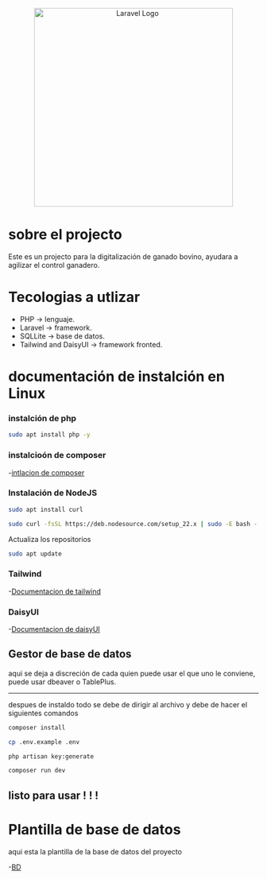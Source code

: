 <p align="center"><a href="https://laravel.com" target="_blank"><img src="https://raw.githubusercontent.com/laravel/art/master/logo-lockup/5%20SVG/2%20CMYK/1%20Full%20Color/laravel-logolockup-cmyk-red.svg" width="400" alt="Laravel Logo"></a></p>

# sobre el projecto
Este es un projecto para la digitalización de ganado bovino, ayudara a agilizar el control ganadero. 

# Tecologias a utlizar
- PHP -> lenguaje.
- Laravel -> framework.
- SQLLite -> base de datos.
- Tailwind and DaisyUI -> framework fronted.

# documentación de instalción en Linux
### instalción de php

```bash
sudo apt install php -y
```
### instalcioón de composer
-[intlacion de composer](https://www.digitalocean.com/community/tutorials/how-to-install-and-use-composer-on-ubuntu-20-04-es)

### Instalación de NodeJS
```bash
sudo apt install curl
```

```bash
sudo curl -fsSL https://deb.nodesource.com/setup_22.x | sudo -E bash -
```

Actualiza los repositorios

```bash
sudo apt update
```
### Tailwind
-[Documentacion de tailwind](https://tailwindcss.com/docs/installation/using-vite)

### DaisyUI
-[Documentacion de daisyUI](https://daisyui.com/docs/install/)

## Gestor de base de datos

aqui se deja a discreción de cada quien puede usar el que uno le conviene, puede usar dbeaver o TablePlus.

---
despues de instaldo todo se debe de dirigir al archivo y debe de hacer el siguientes comandos

```bash
composer install
```

```bash
cp .env.example .env
```

```bash
php artisan key:generate
```

```bash
composer run dev
```

## listo para usar ! ! !

# Plantilla de base de datos
aqui esta la plantilla de la base de datos del proyecto 

-[BD](https://lucid.app/lucidchart/0236cc94-9842-42d5-9c8e-404b5ce2722e/edit?viewport_loc=287%2C140%2C1109%2C560%2C0_0&invitationId=inv_4ceba973-af22-4596-b00a-5e768a8600c1)
